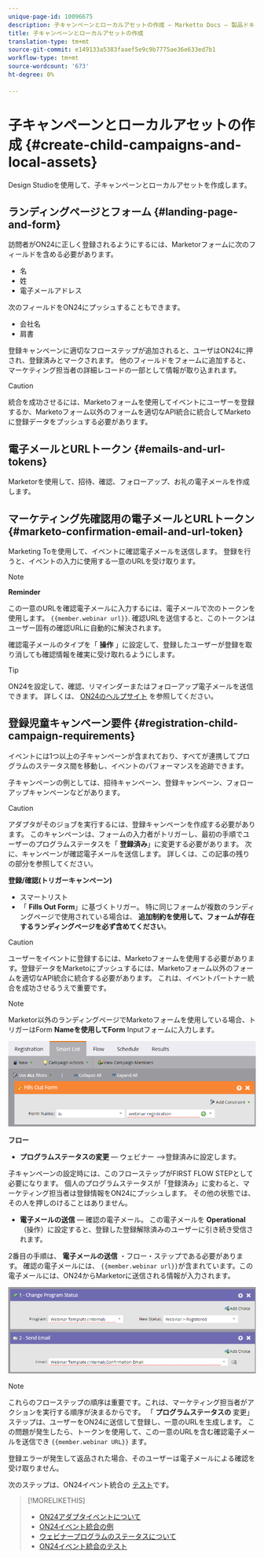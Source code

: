 ```yaml
---
unique-page-id: 10096675
description: 子キャンペーンとローカルアセットの作成 — Marketto Docs — 製品ドキュメント
title: 子キャンペーンとローカルアセットの作成
translation-type: tm+mt
source-git-commit: e149133a5383faaef5e9c9b7775ae36e633ed7b1
workflow-type: tm+mt
source-wordcount: '673'
ht-degree: 0%

---
```



# 子キャンペーンとローカルアセットの作成 {#create-child-campaigns-and-local-assets}

Design Studioを使用して、子キャンペーンとローカルアセットを作成します。

## ランディングページとフォーム {#landing-page-and-form}

訪問者がON24に正しく登録されるようにするには、Marketorフォームに次のフィールドを含める必要があります。

* 名
* 姓
* 電子メールアドレス

次のフィールドをON24にプッシュすることもできます。

* 会社名
* 肩書

登録キャンペーンに適切なフローステップが追加されると、ユーザはON24に押され、登録済みとマークされます。 他のフィールドをフォームに追加すると、マーケティング担当者の詳細レコードの一部として情報が取り込まれます。

>[!CAUTION]
>
>統合を成功させるには、Marketoフォームを使用してイベントにユーザーを登録するか、Marketoフォーム以外のフォームを適切なAPI統合に統合してMarketoに登録データをプッシュする必要があります。

## 電子メールとURLトークン {#emails-and-url-tokens}

Marketorを使用して、招待、確認、フォローアップ、お礼の電子メールを作成します。

## マーケティング先確認用の電子メールとURLトークン {#marketo-confirmation-email-and-url-token}

Marketing Toを使用して、イベントに確認電子メールを送信します。 登録を行うと、イベントの入力に使用する一意のURLを受け取ります。

>[!NOTE]
>
>**Reminder**
>
>この一意のURLを確認電子メールに入力するには、電子メールで次のトークンを使用します。 `{{member.webinar url}}`. 確認URLを送信すると、このトークンはユーザー固有の確認URLに自動的に解決されます。
>
>確認電子メールのタイプを「 **操作** 」に設定して、登録したユーザーが登録を取り消しても確認情報を確実に受け取れるようにします。

>[!TIP]
>
>ON24を設定して、確認、リマインダーまたはフォローアップ電子メールを送信できます。 詳しくは、 [ON24のヘルプサイト](http://webcastelitehelp.on24.com) を参照してください。

## 登録児童キャンペーン要件 {#registration-child-campaign-requirements}

イベントには1つ以上の子キャンペーンが含まれており、すべてが連携してプログラムのステータス間を移動し、イベントのパフォーマンスを追跡できます。

子キャンペーンの例としては、招待キャンペーン、登録キャンペーン、フォローアップキャンペーンなどがあります。

>[!CAUTION]
>
>アダプタがそのジョブを実行するには、登録キャンペーンを作成する必要があります。 このキャンペーンは、フォームの入力者がトリガーし、最初の手順でユーザーのプログラムステータスを「 **登録済み**」に変更する必要があります。 次に、キャンペーンが確認電子メールを送信します。 詳しくは、この記事の残りの部分を参照してください。

**登録/確認(トリガーキャンペーン)**

* スマートリスト
* 「 **Fills Out Form**」に基づくトリガー。 特に同じフォームが複数のランディングページで使用されている場合は、 **追加制約を使用して、フォームが存在するランディングページを必ず含めてください**。

>[!CAUTION]
>
>ユーザーをイベントに登録するには、Marketoフォームを使用する必要があります。登録データをMarketoにプッシュするには、Marketoフォーム以外のフォームを適切なAPI統合に統合する必要があります。 これは、イベントパートナー統合を成功させるうえで重要です。

>[!NOTE]
>
>Marketor以外のランディングページでMarketoフォームを使用している場合、トリガーはForm **Nameを使用してForm** Inputフォームに入力します。

![](assets/image2015-12-22-15-3a20-3a51.png)

**フロー**

* **プログラムステータスの変更** — ウェビナー —>登録済みに設定します。

子キャンペーンの設定時には、このフローステップがFIRST FLOW STEPとして必要になります。 個人のプログラムステータスが「登録済み」に変わると、マーケティング担当者は登録情報をON24にプッシュします。 その他の状態では、その人を押しのけることはありません。

* **電子メールの送信** — 確認の電子メール。 この電子メールを **Operational** （操作）に設定すると、登録した登録解除済みのユーザーに引き続き受信されます。

2番目の手順は、 **電子メールの送信** ・フロー・ステップである必要があります。 確認の電子メールには、 `{{member.webinar url}}`が含まれています。この電子メールには、ON24からMarketorに送信される情報が入力されます。

![](assets/image2015-12-22-15-3a29-3a50.png)

>[!NOTE]
>
>これらのフローステップの順序は重要です。これは、マーケティング担当者がアクションを実行する順序が決まるからです。 「 **プログラムステータスの** 変更」ステップは、ユーザーをON24に送信して登録し、一意のURLを生成します。 この問題が発生したら、トークンを使用して、この一意のURLを含む確認電子メールを送信でき `{{member.webinar URL}}` ます。
>
>登録エラーが発生して返品された場合、そのユーザーは電子メールによる確認を受け取りません。

次のステップは、ON24イベント統合の [テスト](test-your-on24-event-integration.md)です。

>[!MORELIKETHIS]
>
>* [ON24アダプタイベントについて](understanding-marketo-on24-adapter-events.md)
>* [ON24イベント統合の例](example-on24-event-integration.md)
>* [ウェビナープログラムのステータスについて](understanding-webinar-program-statuses.md)
>* [ON24イベント統合のテスト](test-your-on24-event-integration.md)

>



